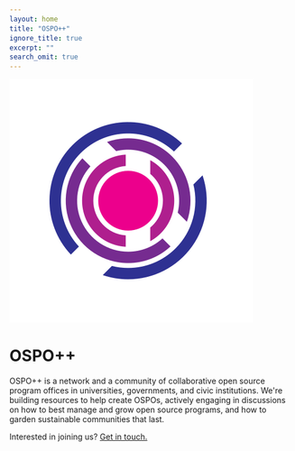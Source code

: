 ```yaml
---
layout: home
title: "OSPO++"
ignore_title: true
excerpt: ""
search_omit: true
---
```

<div class="container">
  <div class="row text-left justify-content-md-center" id="content">
    <div class="col-lg-12">
      <img src="./assets/images/logo.svg" class="logo" alt="OSPO++ Logo"/>
      <h1 class="heading">OSPO++</h1>
      <p>OSPO++ is a network and a community of collaborative open source program offices in universities, governments, and civic institutions. We're building resources to help create OSPOs, actively engaging in discussions on how to best manage and grow open source programs, and how to garden sustainable communities that last.</p>
      <p>Interested in joining us? <a href="mailto:info@mosslabs.io">Get in touch.</a></p>
    </div>
  </div>
</div>